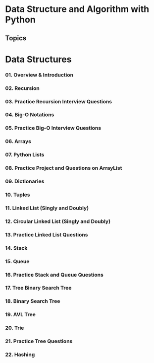 # Data Structure and Algorithm with Python

## Topics

# Data Structures
### 01. Overview & Introduction
### 02. Recursion
### 03. Practice Recursion Interview Questions
### 04. Big-O Notations
### 05. Practice Big-O Interview Questions
### 06. Arrays
### 07. Python Lists
### 08. Practice Project and Questions on ArrayList
### 09. Dictionaries
### 10. Tuples
### 11. Linked List (Singly and Doubly)
### 12. Circular Linked List (Singly and Doubly)
### 13. Practice Linked List Questions
### 14. Stack
### 15. Queue
### 16. Practice Stack and Queue Questions
### 17. Tree Binary Search Tree
### 18. Binary Search Tree
### 19. AVL Tree
### 20. Trie
### 21. Practice Tree Questions 
### 22. Hashing

